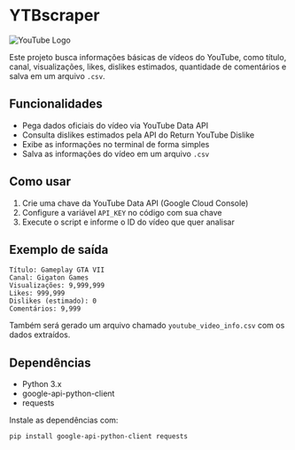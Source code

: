 # YTBscraper

![YouTube Logo](https://upload.wikimedia.org/wikipedia/commons/b/b8/YouTube_Logo_2017.svg)

Este projeto busca informações básicas de vídeos do YouTube, como título, canal, visualizações, likes, dislikes estimados, quantidade de comentários e salva em um arquivo `.csv`.

## Funcionalidades

- Pega dados oficiais do vídeo via YouTube Data API  
- Consulta dislikes estimados pela API do Return YouTube Dislike  
- Exibe as informações no terminal de forma simples  
- Salva as informações do vídeo em um arquivo `.csv`

## Como usar

1. Crie uma chave da YouTube Data API (Google Cloud Console)  
2. Configure a variável `API_KEY` no código com sua chave  
3. Execute o script e informe o ID do vídeo que quer analisar  

## Exemplo de saída

```
Título: Gameplay GTA VII  
Canal: Gigaton Games  
Visualizações: 9,999,999  
Likes: 999,999  
Dislikes (estimado): 0  
Comentários: 9,999  
```

Também será gerado um arquivo chamado `youtube_video_info.csv` com os dados extraídos.

## Dependências

- Python 3.x  
- google-api-python-client  
- requests  

Instale as dependências com:

```bash
pip install google-api-python-client requests
```
